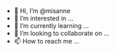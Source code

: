 - 👋 Hi, I’m @misanne
- 👀 I’m interested in ...
- 🌱 I’m currently learning ...
- 💞️ I’m looking to collaborate on ...
- 📫 How to reach me ...

<!---
misanne/misanne is a ✨ special ✨ repository because its `README.md` (this file) appears on your GitHub profile.
You can click the Preview link to take a look at your changes.
--->
